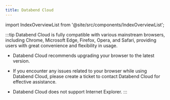 ```yaml
---
title: Databend Cloud
---
```


import IndexOverviewList from '@site/src/components/IndexOverviewList';

:::tip
Databend Cloud is fully compatible with various mainstream browsers, including Chrome, Microsoft Edge, Firefox, Opera, and Safari, providing users with great convenience and flexibility in usage. 

- Databend Cloud recommends upgrading your browser to the latest version.

- If you encounter any issues related to your browser while using Databend Cloud, please create a ticket to contact Databend Cloud for effective assistance.

- Databend Cloud does not support Internet Explorer.
:::

<IndexOverviewList />


